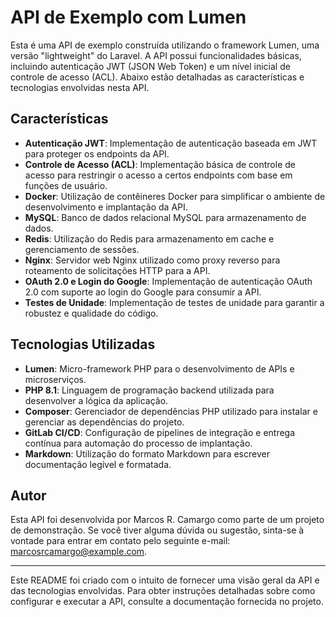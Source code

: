 # API de Exemplo com Lumen

Esta é uma API de exemplo construída utilizando o framework Lumen, uma versão "lightweight" do Laravel. A API possui funcionalidades básicas, incluindo autenticação JWT (JSON Web Token) e um nível inicial de controle de acesso (ACL). Abaixo estão detalhadas as características e tecnologias envolvidas nesta API.

## Características

- **Autenticação JWT**: Implementação de autenticação baseada em JWT para proteger os endpoints da API.
- **Controle de Acesso (ACL)**: Implementação básica de controle de acesso para restringir o acesso a certos endpoints com base em funções de usuário.
- **Docker**: Utilização de contêineres Docker para simplificar o ambiente de desenvolvimento e implantação da API.
- **MySQL**: Banco de dados relacional MySQL para armazenamento de dados.
- **Redis**: Utilização do Redis para armazenamento em cache e gerenciamento de sessões.
- **Nginx**: Servidor web Nginx utilizado como proxy reverso para roteamento de solicitações HTTP para a API.
- **OAuth 2.0 e Login do Google**: Implementação de autenticação OAuth 2.0 com suporte ao login do Google para consumir a API.
- **Testes de Unidade**: Implementação de testes de unidade para garantir a robustez e qualidade do código.

## Tecnologias Utilizadas

- **Lumen**: Micro-framework PHP para o desenvolvimento de APIs e microserviços.
- **PHP 8.1**: Linguagem de programação backend utilizada para desenvolver a lógica da aplicação.
- **Composer**: Gerenciador de dependências PHP utilizado para instalar e gerenciar as dependências do projeto.
- **GitLab CI/CD**: Configuração de pipelines de integração e entrega contínua para automação do processo de implantação.
- **Markdown**: Utilização do formato Markdown para escrever documentação legível e formatada.

## Autor

Esta API foi desenvolvida por Marcos R. Camargo como parte de um projeto de demonstração. Se você tiver alguma dúvida ou sugestão, sinta-se à vontade para entrar em contato pelo seguinte e-mail: marcosrcamargo@example.com.

---

Este README foi criado com o intuito de fornecer uma visão geral da API e das tecnologias envolvidas. Para obter instruções detalhadas sobre como configurar e executar a API, consulte a documentação fornecida no projeto.
